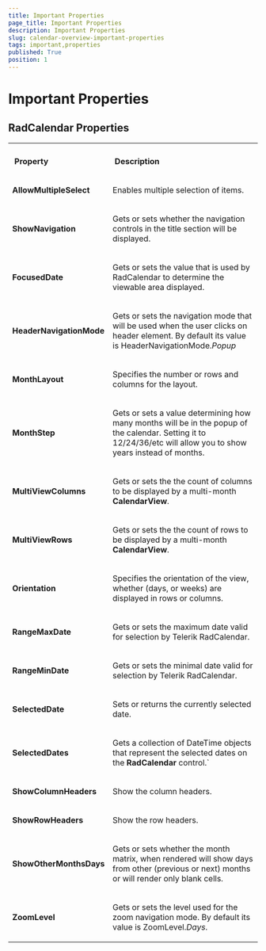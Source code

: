 ```yaml
---
title: Important Properties
page_title: Important Properties
description: Important Properties
slug: calendar-overview-important-properties
tags: important,properties
published: True
position: 1
---
```


# Important Properties



## RadCalendar Properties 
<table><th><tr><td>

<b> Property</b></td><td>

<b> Description</b></td></tr></th><tr><td>

<b>AllowMultipleSelect</b></td><td>

Enables multiple selection of items.</td></tr><tr><td>

<b>ShowNavigation</b></td><td>

Gets or sets whether the navigation controls in the title section will be displayed.</td></tr><tr><td>

<b>FocusedDate</b></td><td>

Gets or sets the value that is used by RadCalendar to determine the viewable area displayed.</td></tr><tr><td>

<b>HeaderNavigationMode</b></td><td>

Gets or sets the navigation mode that will be used when the user clicks on header element. By default its value is HeaderNavigationMode.<i>Popup</i></td></tr><tr><td>

<b>MonthLayout</b></td><td>

Specifies the number or rows and columns for the layout.</td></tr><tr><td>

<b>MonthStep</b></td><td>

Gets or sets a value determining how many months will be in the popup of the calendar. Setting it to 12/24/36/etc will allow you to show years instead of months.</td></tr><tr><td>

<b>MultiViewColumns</b></td><td>

Gets or sets the the count of columns to be displayed by a multi-month <b>CalendarView</b>.</td></tr><tr><td>

<b>MultiViewRows</b></td><td>

Gets or sets the the count of rows to be displayed by a multi-month <b>CalendarView</b>.</td></tr><tr><td>

<b>Orientation</b></td><td>

Specifies the orientation of the view, whether (days, or weeks) are displayed in rows or columns.</td></tr><tr><td>

<b>RangeMaxDate</b></td><td>

Gets or sets the maximum date valid for selection by Telerik RadCalendar.</td></tr><tr><td>

<b>RangeMinDate</b></td><td>

Gets or sets the minimal date valid for selection by Telerik RadCalendar.</td></tr><tr><td>

<b>SelectedDate</b></td><td>

Sets or returns the currently selected date.</td></tr><tr><td>

<b>SelectedDates</b></td><td>

Gets a collection of DateTime objects that represent the selected dates on the <b>RadCalendar</b> control.`</td></tr><tr><td>

<b>ShowColumnHeaders</b></td><td>

Show the column headers.</td></tr><tr><td>

<b>ShowRowHeaders</b></td><td>

Show the row headers.</td></tr><tr><td>

<b>ShowOtherMonthsDays</b></td><td>

Gets or sets whether the month matrix, when rendered will show days from other (previous or next) months or will render only blank cells.</td></tr><tr><td>

<b>ZoomLevel</b></td><td>

Gets or sets the level used for the zoom navigation mode. By default its value is ZoomLevel.<i>Days</i>.
              </td></tr></table>
